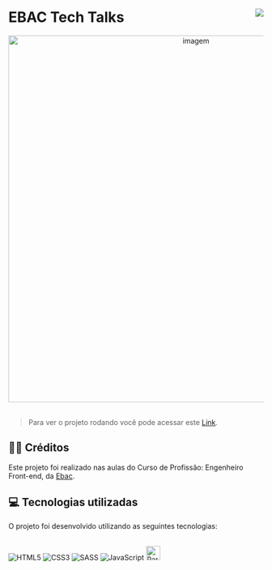 # EBAC Tech Talks<img align="right" src="https://img.shields.io/static/v1?label=STATUS&message=Está %20Pronto&color=green&style=for-the-badge"/>

<div align="center" >
    <img width="725rem" src="https://servidor-estaticos-ten.vercel.app/evento.png" alt="imagem">
</div> 
<br>

> Para ver o projeto rodando você pode acessar este [Link](https://ebac-tech-talks-jade.vercel.app/).

<h2>👨‍🏫 Créditos</h2>
<p>Este projeto foi realizado nas aulas do Curso de Profissão: Engenheiro Front-end, da <a href="https://ebaconline.com.br/cursos">Ebac</a>.</p>

<h2>💻 Tecnologias utilizadas</h2>
O projeto foi desenvolvido utilizando as seguintes tecnologias:<br>
<br>
<div style="display: inline_block">

  ![HTML5](https://img.shields.io/badge/html5-%23E34F26.svg?style=for-the-badge&logo=html5&logoColor=white)
  ![CSS3](https://img.shields.io/badge/css3-%231572B6.svg?style=for-the-badge&logo=css3&logoColor=white)
  ![SASS](https://img.shields.io/badge/SASS-hotpink.svg?style=for-the-badge&logo=SASS&logoColor=white)
  ![JavaScript](https://img.shields.io/badge/javascript-%23323330.svg?style=for-the-badge&logo=javascript&logoColor=%23F7DF1E)
  <img height="28em" src="https://badges.aleen42.com/src/parcel.svg" alt="Parcel">
  
</div>

